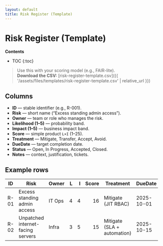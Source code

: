 ```yaml
---
layout: default
title: Risk Register (Template)
---
```


# Risk Register (Template)

**Contents**
* TOC
{:toc}

> Use this with your scoring model (e.g., FAIR-lite).  
> **Download the CSV:** [risk-register-template.csv]({{ '/assets/files/templates/risk-register-template.csv' | relative_url }})

## Columns
- **ID** — stable identifier (e.g., R-001).  
- **Risk** — short name (“Excess standing admin access”).  
- **Owner** — team or role who manages the risk.  
- **Likelihood (1–5)** — probability band.  
- **Impact (1–5)** — business impact band.  
- **Score** — simple product `L×I` (1–25).  
- **Treatment** — Mitigate, Transfer, Accept, Avoid.  
- **DueDate** — target completion date.  
- **Status** — Open, In Progress, Accepted, Closed.  
- **Notes** — context, justification, tickets.

## Example rows
| ID   | Risk                               | Owner   | L | I | Score | Treatment                  | DueDate     | Status |
|------|------------------------------------|---------|---:|---:|-----:|----------------------------|-------------|--------|
| R-01 | Excess standing admin access       | IT Ops  | 4 | 4 | 16    | Mitigate (JIT RBAC)        | 2025-10-01  | Open   |
| R-02 | Unpatched internet-facing servers  | Infra   | 3 | 5 | 15    | Mitigate (SLA + automation)| 2025-10-15  | Open   |
